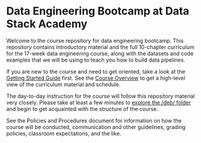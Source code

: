 # Data Engineering Bootcamp at Data Stack Academy

Welcome to the course repository for data engineering bootcamp. This repository contains introductory material and the full 10-chapter curriculum for the 17-week data engineering course, along with the datasets and code examples that we will be using to teach you how to build data pipelines.

If you are new to the course and need to get oriented, take a look at the [Getting Started Guide](/getting-started/) first. See the [Course Overview](course-overview.md) to get a high-level view of the curriculum material and schedule.

The day-to-day instruction for the course will follow this repository material very closely. Please take at least a few minutes to [explore the /deb/ folder](/deb/) and begin to get acquainted with the structure of the course.

See the Policies and Procedures document for information on how the course will be conducted, communication and other guidelines, grading policies, classroom expectations, and the like.
